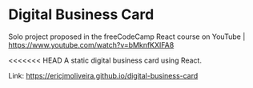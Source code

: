 # Digital Business Card

Solo project proposed in the freeCodeCamp React course on YouTube | https://www.youtube.com/watch?v=bMknfKXIFA8

<<<<<<< HEAD
A static digital business card using React.

Link: https://ericjmoliveira.github.io/digital-business-card
